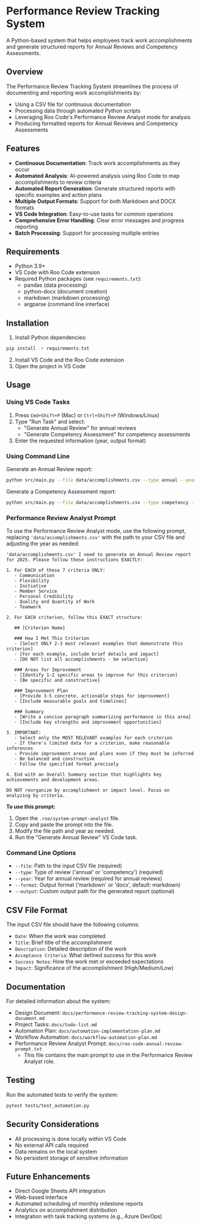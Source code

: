 # Performance Review Tracking System

A Python-based system that helps employees track work accomplishments and generate structured reports for Annual Reviews and Competency Assessments.

## Overview

The Performance Review Tracking System streamlines the process of documenting and reporting work accomplishments by:
- Using a CSV file for continuous documentation
- Processing data through automated Python scripts
- Leveraging Roo Code's Performance Review Analyst mode for analysis
- Producing formatted reports for Annual Reviews and Competency Assessments

## Features

- **Continuous Documentation**: Track work accomplishments as they occur
- **Automated Analysis**: AI-powered analysis using Roo Code to map accomplishments to review criteria
- **Automated Report Generation**: Generate structured reports with specific examples and action plans
- **Multiple Output Formats**: Support for both Markdown and DOCX formats
- **VS Code Integration**: Easy-to-use tasks for common operations
- **Comprehensive Error Handling**: Clear error messages and progress reporting
- **Batch Processing**: Support for processing multiple entries

## Requirements

- Python 3.9+
- VS Code with Roo Code extension
- Required Python packages (see `requirements.txt`):
  - pandas (data processing)
  - python-docx (document creation)
  - markdown (markdown processing)
  - argparse (command line interface)

## Installation

1. Install Python dependencies:
```bash
pip install -r requirements.txt
```

2. Install VS Code and the Roo Code extension
3. Open the project in VS Code

## Usage

### Using VS Code Tasks

1. Press `Cmd+Shift+P` (Mac) or `Ctrl+Shift+P` (Windows/Linux)
2. Type "Run Task" and select:
   - "Generate Annual Review" for annual reviews
   - "Generate Competency Assessment" for competency assessments
3. Enter the requested information (year, output format)

### Using Command Line

Generate an Annual Review report:
```bash
python src/main.py --file data/accomplishments.csv --type annual --year 2025 --format docx
```

Generate a Competency Assessment report:
```bash
python src/main.py --file data/accomplishments.csv --type competency --format markdown
```

### Performance Review Analyst Prompt

To use the Performance Review Analyst mode, use the following prompt, replacing `'data/accomplishments.csv'` with the path to your CSV file and adjusting the year as needed:

```text
'data/accomplishments.csv' I need to generate an Annual Review report for 2025. Please follow these instructions EXACTLY:

1. For EACH of these 7 criteria ONLY:
   - Communication
   - Flexibility
   - Initiative
   - Member Service
   - Personal Credibility
   - Quality and Quantity of Work
   - Teamwork

2. For EACH criterion, follow this EXACT structure:

   ## [Criterion Name]

   ### How I Met This Criterion
   - [Select ONLY 2-3 most relevant examples that demonstrate this criterion]
   - [For each example, include brief details and impact]
   - [DO NOT list all accomplishments - be selective]

   ### Areas for Improvement
   - [Identify 1-2 specific areas to improve for this criterion]
   - [Be specific and constructive]

   ### Improvement Plan
   - [Provide 3-5 concrete, actionable steps for improvement]
   - [Include measurable goals and timelines]

   ### Summary
   - [Write a concise paragraph summarizing performance in this area]
   - [Include key strengths and improvement opportunities]

3. IMPORTANT:
   - Select only the MOST RELEVANT examples for each criterion
   - If there's limited data for a criterion, make reasonable inferences
   - Provide improvement areas and plans even if they must be inferred
   - Be balanced and constructive
   - Follow the specified format precisely

4. End with an Overall Summary section that highlights key achievements and development areas.

DO NOT reorganize by accomplishment or impact level. Focus on analyzing by criteria.
```

**To use this prompt:**

1.  Open the `.roo/system-prompt-analyst` file.
2.  Copy and paste the prompt into the file.
3.  Modify the file path and year as needed.
4.  Run the "Generate Annual Review" VS Code task.

### Command Line Options

- `--file`: Path to the input CSV file (required)
- `--type`: Type of review ('annual' or 'competency') (required)
- `--year`: Year for annual review (required for annual reviews)
- `--format`: Output format ('markdown' or 'docx', default: markdown)
- `--output`: Custom output path for the generated report (optional)

## CSV File Format

The input CSV file should have the following columns:
- `Date`: When the work was completed
- `Title`: Brief title of the accomplishment
- `Description`: Detailed description of the work
- `Acceptance Criteria`: What defined success for this work
- `Success Notes`: How the work met or exceeded expectations
- `Impact`: Significance of the accomplishment (High/Medium/Low)

## Documentation

For detailed information about the system:
- Design Document: `docs/performance-review-tracking-system-design-document.md`
- Project Tasks: `docs/todo-list.md`
- Automation Plan: `docs/automation-implementation-plan.md`
- Workflow Automation: `docs/workflow-automation-plan.md`
- Performance Review Analyst Prompt: `docs/roo-code-annual-review-prompt.txt`
  - This file contains the main prompt to use in the Performance Review Analyst role.

## Testing

Run the automated tests to verify the system:
```bash
pytest tests/test_automation.py
```

## Security Considerations

- All processing is done locally within VS Code
- No external API calls required
- Data remains on the local system
- No persistent storage of sensitive information

## Future Enhancements

- Direct Google Sheets API integration
- Web-based interface
- Automated scheduling of monthly milestone reports
- Analytics on accomplishment distribution
- Integration with task tracking systems (e.g., Azure DevOps)

